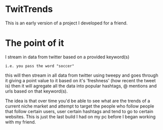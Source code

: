 # TwitTrends

This is an early version of a project I developed for a friend.

# The point of it

I stream in data from twitter based on a provided keyword(s)

```
i.e. you pass the word "soccer"
```

this will then stream in all data from twitter using tweepy and goes through it giving a point value to it based on it's 'freshness' (how recent the tweet is) then it will agregate all the data into popular hashtags, @ mentions and urls based on that keyword(s).

The idea is that over time you'd be able to see what are the trends of a current niche market and attempt to target the people who follow people that follow certain users, user certain hashtags and tend to go to certain websites. This is just the last build I had on my pc before I began working with my friend.